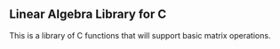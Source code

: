 ## Linear Algebra Library for C
This is a library of C functions that will support basic matrix operations.
